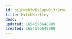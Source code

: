 ```yaml
---
id: oi18wch3wik1ypw6j3r2rxu
title: MitchHartley
desc: ''
updated: 1654695648989
created: 1654695648989
---
```


